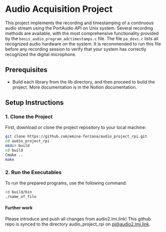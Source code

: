 # Audio Acquisition Project

This project implements the recording and timestamping of a continuous audio stream using the PortAudio API on Unix system. 
Several recording methods are  available, with the most comprehensive functionality provided by the `basis_audio_program_adctimestamps.c` file. 
The file `pa_devs.c` lists all recognized audio hardware on the system. It is recommended to run this file before any recording session to verify that your system has correctly recognized the digital microphone. 

## Prerequisites

- Build each library from the lib directory, and then proceed to build the project. More documentation is in the Notion documentation.

## Setup Instructions

### 1. Clone the Project

First, download or clone the project repository to your local machine:

```bash
git clone https://github.com/emina-ferzana/audio_project_rpi.git
cd audio_project_rpi
mkdir build
cd build
Cmake ..
make
```

### 2. Run the Executables

To run the prepared programs, use the following command:

```bash
cd build/bin
./name_of_file
```

#### Further work

Please introduce and push all changes from audio2.lmi.link! This github repo is synced to the directory audio_project_rpi on pi@audio2.lmi.link. 
